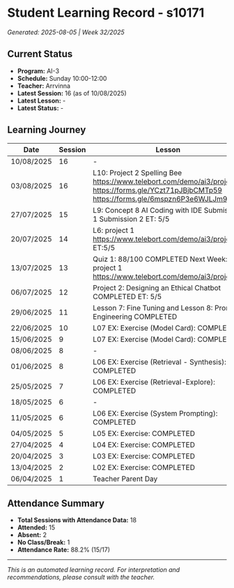 # Student Learning Record - s10171
*Generated: 2025-08-05 | Week 32/2025*

## Current Status
- **Program:** AI-3
- **Schedule:** Sunday 10:00-12:00
- **Teacher:** Arrvinna
- **Latest Session:** 16 (as of 10/08/2025)
- **Latest Lesson:** -
- **Latest Status:** -

## Learning Journey
| Date | Session | Lesson | Attendance | Progress |
|------|---------|--------|------------|----------|
| 10/08/2025 | 16 | - | - | - |
| 03/08/2025 | 16 | L10: Project 2 Spelling Bee https://www.telebort.com/demo/ai3/project/2 https://forms.gle/YCzt71pJBjbCMTp59 https://forms.gle/6mspzn6P3e6WJLJm9 | Arrvinna | In Progress |
| 27/07/2025 | 15 | L9: Concept 8 AI Coding with IDE Submission 1 Submission 2  ET: 5/5 | Arrvinna | Completed |
| 20/07/2025 | 14 | L6: project 1 https://www.telebort.com/demo/ai3/project/1 ET:5/5 | Arrvinna | Completed |
| 13/07/2025 | 13 | Quiz 1: 88/100 COMPLETED Next Week: L6: project 1 https://www.telebort.com/demo/ai3/project/1 | Arrvinna | Completed |
| 06/07/2025 | 12 | Project 2: Designing an Ethical Chatbot COMPLETED ET: 5/5 | Arrvinna | Completed |
| 29/06/2025 | 11 | Lesson 7: Fine Tuning and Lesson 8: Prompt Engineering COMPLETED | Arrvinna | Completed |
| 22/06/2025 | 10 | L07 EX: Exercise (Model Card): COMPLETED | Arrvinna | Completed |
| 15/06/2025 | 9 | L07 EX: Exercise (Model Card): COMPLETED | Arrvinna | Completed |
| 08/06/2025 | 8 | - | Absent | - |
| 01/06/2025 | 8 | L06 EX: Exercise (Retrieval - Synthesis): COMPLETED | Syahin | Completed |
| 25/05/2025 | 7 | L06 EX: Exercise (Retrieval-Explore): COMPLETED | Arrvinna | Completed |
| 18/05/2025 | 6 | - | Absent | - |
| 11/05/2025 | 6 | L06 EX: Exercise (System Prompting): COMPLETED | Arrvinna | Completed |
| 04/05/2025 | 5 | L05 EX: Exercise: COMPLETED | Arrvinna | Completed |
| 27/04/2025 | 4 | L04 EX: Exercise: COMPLETED | Arrvinna | Completed |
| 20/04/2025 | 3 | L03 EX: Exercise: COMPLETED | Arrvinna | Completed |
| 13/04/2025 | 2 | L02 EX: Exercise: COMPLETED | Arrvinna | Completed |
| 06/04/2025 | 1 | Teacher Parent Day | No Class | - |

## Attendance Summary
- **Total Sessions with Attendance Data:** 18
- **Attended:** 15
- **Absent:** 2
- **No Class/Break:** 1
- **Attendance Rate:** 88.2% (15/17)

---
*This is an automated learning record. For interpretation and recommendations, please consult with the teacher.*